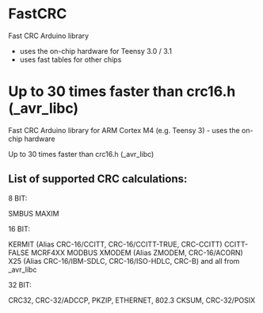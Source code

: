 FastCRC
=======

Fast CRC Arduino library 
 - uses the on-chip hardware for Teensy 3.0 / 3.1
 - uses fast tables for other chips
 
Up to 30 times faster than crc16.h (_avr_libc)
=======
Fast CRC Arduino library for ARM Cortex M4 (e.g. Teensy 3) - uses the on-chip hardware

Up to 30 times faster than crc16.h (_avr_libc)


List of supported CRC calculations:
-
8 BIT:

SMBUS
MAXIM

16 BIT:

KERMIT (Alias CRC-16/CCITT, CRC-16/CCITT-TRUE, CRC-CCITT)
CCITT-FALSE
MCRF4XX
MODBUS
XMODEM (Alias ZMODEM, CRC-16/ACORN)
X25 (Alias CRC-16/IBM-SDLC, CRC-16/ISO-HDLC, CRC-B)
and all from _avr_libc

32 BIT:

CRC32, CRC-32/ADCCP, PKZIP, ETHERNET, 802.3
CKSUM, CRC-32/POSIX
